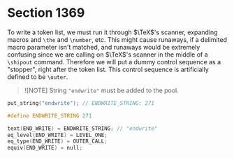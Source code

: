 # Section 1369

To write a token list, we must run it through $\TeX$'s scanner, expanding macros and `\the` and `\number`, etc.
This might cause runaways, if a delimited macro parameter isn't matched, and runaways would be extremely confusing since we are calling on $\TeX$'s scanner in the middle of a `\shipout` command.
Therefore we will put a dummy control sequence as a "stopper", right after the token list.
This control sequence is artificially defined to be `\outer`.

> ![NOTE]
> String `"endwrite"` must be added to the pool.

```c << Read the other strings >>+=
put_string("endwrite"); // ENDWRITE_STRING: 271
```

```c << Internal strings numbers in the pool >>+=
#define ENDWRITE_STRING 271
```

```c << Initialize table entries (done by INITEX only) >>+=
text(END_WRITE) = ENDWRITE_STRING; // "endwrite"
eq_level(END_WRITE) = LEVEL_ONE;
eq_type(END_WRITE) = OUTER_CALL;
equiv(END_WRITE) = null;
```
